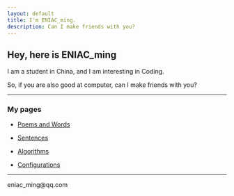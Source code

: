 ```yaml
---
layout: default
title: I'm ENIAC_ming.
description: Can I make friends with you?
---
```


## Hey, here is ENIAC_ming

I am a student in China, and I am interesting in Coding.

So, if you are also good at computer, can I make friends with you?

- - -

### My pages

- [Poems and Words](./poems%26words.md)
- [Sentences](./sentences.md)

- [Algorithms](http://al.yanjm.top)
- [Configurations](./configurations.md)

- - -
<p>eniac_ming@qq.com</p>
